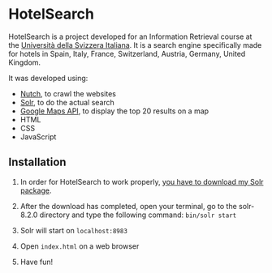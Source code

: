 # HotelSearch

HotelSearch is a project developed for an Information Retrieval course at the [Università della Svizzera Italiana](https://www.usi.ch/en). It is a search engine specifically made for hotels in Spain, Italy, France, Switzerland, Austria, Germany, United Kingdom.

It was developed using:

- [Nutch](http://nutch.apache.org/), to crawl the websites
- [Solr](https://lucene.apache.org/solr/), to do the actual search
- [Google Maps API](https://developers.google.com/maps/documentation/javascript/tutorial), to display the top 20 results on a map
- HTML
- CSS
- JavaScript

## Installation

1. In order for HotelSearch to work properly, [you have to download my Solr package]().

2. After the download has completed, open your terminal, go to the solr-8.2.0 directory and type the following command: ``` bin/solr start ```

3. Solr will start on ```localhost:8983```
4. Open ```index.html``` on a web browser
5. Have fun!
